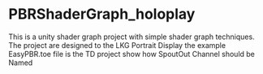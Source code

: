 # PBRShaderGraph_holoplay
This is a unity shader graph project with simple shader graph techniques. The project are designed to the LKG Portrait Display 
the example EasyPBR.toe file is the TD project show how SpoutOut Channel should be Named
